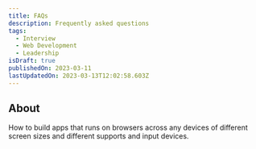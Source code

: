 ```yaml
---
title: FAQs
description: Frequently asked questions
tags:
  - Interview
  - Web Development
  - Leadership
isDraft: true
publishedOn: 2023-03-11
lastUpdatedOn: 2023-03-13T12:02:58.603Z
---
```


## About

How to build apps that runs on browsers across any devices of different screen sizes and different supports and input devices.

